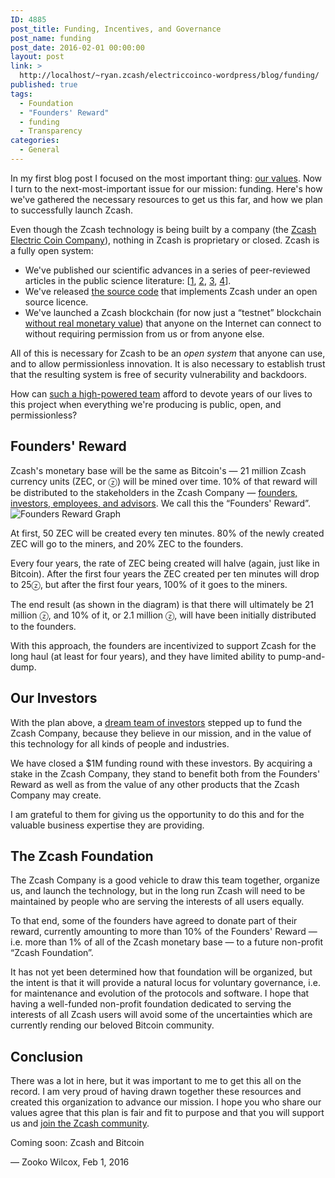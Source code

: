 ```yaml
---
ID: 4885
post_title: Funding, Incentives, and Governance
post_name: funding
post_date: 2016-02-01 00:00:00
layout: post
link: >
  http://localhost/~ryan.zcash/electriccoinco-wordpress/blog/funding/
published: true
tags:
  - Foundation
  - "Founders' Reward"
  - funding
  - Transparency
categories:
  - General
---
```

In my first blog post I focused on the most important thing: <a class="reference external" href="/blog/helloworld/">our values</a>. Now I turn to the next-most-important issue for our mission: funding. Here's how we've gathered the necessary resources to get us this far, and how we plan to successfully launch Zcash.

Even though the Zcash technology is being built by a company (the <a class="reference external" href="https://z.cash/team.html">Zcash Electric Coin Company</a>), nothing in Zcash is proprietary or closed. Zcash is a fully open system:
<ul class="simple">
 	<li>We've published our scientific advances in a series of peer-reviewed articles in the public science literature: [<a class="reference external" href="http://zerocoin.org/media/pdf/ZerocoinOakland.pdf">1</a>, <a class="reference external" href="https://eprint.iacr.org/2013/507.pdf">2</a>, <a class="reference external" href="http://zerocash-project.org/media/pdf/zerocash-extended-20140518.pdf">3</a>, <a class="reference external" href="http://www.ieee-security.org/TC/SP2015/papers-archived/6949a287.pdf">4</a>].</li>
 	<li>We've released <a class="reference external" href="https://github.com/zcash/zcash">the source code</a> that implements Zcash under an open source licence.</li>
 	<li>We've launched a Zcash blockchain (for now just a “testnet” blockchain <a class="reference external" href="https://z.cash/support/faq.html">without real monetary value</a>) that anyone on the Internet can connect to without requiring permission from us or from anyone else.</li>
</ul>
All of this is necessary for Zcash to be an <em>open system</em> that anyone can use, and to allow permissionless innovation. It is also necessary to establish trust that the resulting system is free of security vulnerability and backdoors.

How can <a class="reference external" href="https://z.cash/team.html">such a high-powered team</a> afford to devote years of our lives to this project when everything we're producing is public, open, and permissionless?
<div id="founders-reward" class="section">
<h2>Founders' Reward</h2>
Zcash's monetary base will be the same as Bitcoin's — 21 million Zcash currency units (ZEC, or ⓩ) will be mined over time. 10% of that reward will be distributed to the stakeholders in the Zcash Company — <a class="reference external" href="https://z.cash/team.html">founders, investors, employees, and advisors</a>. We call this the “Founders' Reward”.

<img src="/wp-content/uploads/2016/11/foundersreward.png" alt="Founders Reward Graph">

At first, 50 ZEC will be created every ten minutes. 80% of the newly created ZEC will go to the miners, and 20% ZEC to the founders.

Every four years, the rate of ZEC being created will halve (again, just like in Bitcoin). After the first four years the ZEC created per ten minutes will drop to 25ⓩ, but after the first four years, 100% of it goes to the miners.

The end result (as shown in the diagram) is that there will ultimately be 21 million ⓩ, and 10% of it, or 2.1 million ⓩ, will have been initially distributed to the founders.

With this approach, the founders are incentivized to support Zcash for the long haul (at least for four years), and they have limited ability to pump-and-dump.

</div>
<div id="our-investors" class="section">
<h2>Our Investors</h2>
With the plan above, a <a class="reference external" href="https://z.cash/team.html#investors">dream team of investors</a> stepped up to fund the Zcash Company, because they believe in our mission, and in the value of this technology for all kinds of people and industries.

We have closed a $1M funding round with these investors. By acquiring a stake in the Zcash Company, they stand to benefit both from the Founders' Reward as well as from the value of any other products that the Zcash Company may create.

I am grateful to them for giving us the opportunity to do this and for the valuable business expertise they are providing.

</div>
<div id="the-zcash-foundation" class="section">
<h2>The Zcash Foundation</h2>
The Zcash Company is a good vehicle to draw this team together, organize us, and launch the technology, but in the long run Zcash will need to be maintained by people who are serving the interests of all users equally.

To that end, some of the founders have agreed to donate part of their reward, currently amounting to more than 10% of the Founders' Reward — i.e. more than 1% of all of the Zcash monetary base — to a future non-profit “Zcash Foundation”.

It has not yet been determined how that foundation will be organized, but the intent is that it will provide a natural locus for voluntary governance, i.e. for maintenance and evolution of the protocols and software. I hope that having a well-funded non-profit foundation dedicated to serving the interests of all Zcash users will avoid some of the uncertainties which are currently rending our beloved Bitcoin community.

</div>
<div id="conclusion" class="section">
<h2>Conclusion</h2>
There was a lot in here, but it was important to me to get this all on the record. I am very proud of having drawn together these resources and created this organization to advance our mission. I hope you who share our values agree that this plan is fair and fit to purpose and that you will support us and <a class="reference external" href="https://forum.z.cash/">join the Zcash community</a>.

Coming soon: Zcash and Bitcoin

— Zooko Wilcox, Feb 1, 2016

</div>